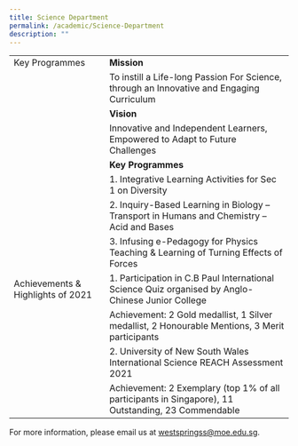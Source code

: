 ```yaml
---
title: Science Department
permalink: /academic/Science-Department
description: ""
---
```

|  	|  	|
| - | -	|
| Key Programmes 	| **Mission** 	|
|  	| To instill a Life-long Passion For Science, through an Innovative and Engaging Curriculum 	|
|  	| **Vision** 	|
|  	| Innovative and Independent Learners, Empowered to Adapt to Future Challenges 	|
|  	| **Key Programmes** 	|
|  	| 1. Integrative Learning Activities for Sec 1 on Diversity 	|
|  	| 2. Inquiry-Based Learning in Biology – Transport in Humans and Chemistry – Acid and Bases 	|
|  	| 3. Infusing e-Pedagogy for Physics Teaching & Learning of Turning Effects of Forces 	|
| Achievements & Highlights of 2021 	| 1. Participation in C.B Paul International Science Quiz organised by Anglo-Chinese Junior College 	|
|  	| Achievement: 2 Gold medallist, 1 Silver medallist, 2 Honourable Mentions, 3 Merit participants 	|
|  	| 2. University of New South Wales International Science REACH Assessment 2021 	|
|  	| Achievement: 2 Exemplary (top 1% of all participants in Singapore), 11 Outstanding, 23 Commendable 	|

For more information, please email us at [westspringss@moe.edu.sg](http://westspringss.moe.edu.sg/).